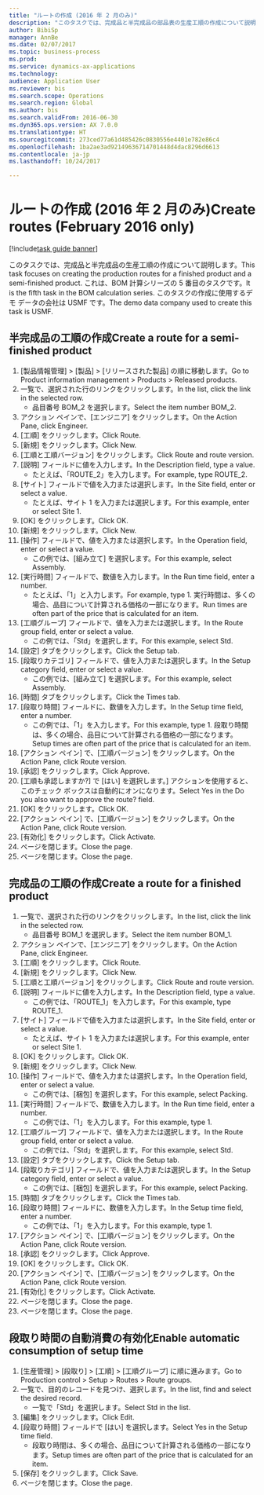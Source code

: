 ```yaml
--- 
title: "ルートの作成 (2016 年 2 月のみ)"
description: "このタスクでは、完成品と半完成品の部品表の生産工順の作成について説明します。"
author: BibiSp
manager: AnnBe
ms.date: 02/07/2017
ms.topic: business-process
ms.prod: 
ms.service: dynamics-ax-applications
ms.technology: 
audience: Application User
ms.reviewer: bis
ms.search.scope: Operations
ms.search.region: Global
ms.author: bis
ms.search.validFrom: 2016-06-30
ms.dyn365.ops.version: AX 7.0.0
ms.translationtype: HT
ms.sourcegitcommit: 273ced77a61d485426c0830556e4401e782e86c4
ms.openlocfilehash: 1ba2ae3ad92149636714701448d4dac8296d6613
ms.contentlocale: ja-jp
ms.lasthandoff: 10/24/2017

---
```

# <a name="create-routes-february-2016-only"></a><span data-ttu-id="60824-103">ルートの作成 (2016 年 2 月のみ)</span><span class="sxs-lookup"><span data-stu-id="60824-103">Create routes (February 2016 only)</span></span>

[!include[task guide banner](../../includes/task-guide-banner.md)]

<span data-ttu-id="60824-104">このタスクでは、完成品と半完成品の生産工順の作成について説明します。</span><span class="sxs-lookup"><span data-stu-id="60824-104">This task focuses on creating the production routes for a finished product and a semi-finished product.</span></span> <span data-ttu-id="60824-105">これは、BOM 計算シリーズの 5 番目のタスクです。</span><span class="sxs-lookup"><span data-stu-id="60824-105">It is the fifth task in the BOM calculation series.</span></span> <span data-ttu-id="60824-106">このタスクの作成に使用するデモ データの会社は USMF です。</span><span class="sxs-lookup"><span data-stu-id="60824-106">The demo data company used to create this task is USMF.</span></span>


## <a name="create-a-route-for-a-semi-finished-product"></a><span data-ttu-id="60824-107">半完成品の工順の作成</span><span class="sxs-lookup"><span data-stu-id="60824-107">Create a route for a semi-finished product</span></span>
1. <span data-ttu-id="60824-108">[製品情報管理] > [製品] > [リリースされた製品] の順に移動します。</span><span class="sxs-lookup"><span data-stu-id="60824-108">Go to Product information management > Products > Released products.</span></span>
2. <span data-ttu-id="60824-109">一覧で、選択された行のリンクをクリックします。</span><span class="sxs-lookup"><span data-stu-id="60824-109">In the list, click the link in the selected row.</span></span>
    * <span data-ttu-id="60824-110">品目番号 BOM_2 を選択します。</span><span class="sxs-lookup"><span data-stu-id="60824-110">Select the item number BOM_2.</span></span>  
3. <span data-ttu-id="60824-111">アクション ペインで、[エンジニア] をクリックします。</span><span class="sxs-lookup"><span data-stu-id="60824-111">On the Action Pane, click Engineer.</span></span>
4. <span data-ttu-id="60824-112">[工順] をクリックします。</span><span class="sxs-lookup"><span data-stu-id="60824-112">Click Route.</span></span>
5. <span data-ttu-id="60824-113">[新規] をクリックします。</span><span class="sxs-lookup"><span data-stu-id="60824-113">Click New.</span></span>
6. <span data-ttu-id="60824-114">[工順と工順バージョン] をクリックします。</span><span class="sxs-lookup"><span data-stu-id="60824-114">Click Route and route version.</span></span>
7. <span data-ttu-id="60824-115">[説明] フィールドに値を入力します。</span><span class="sxs-lookup"><span data-stu-id="60824-115">In the Description field, type a value.</span></span>
    * <span data-ttu-id="60824-116">たとえば、「ROUTE_2」を入力します。</span><span class="sxs-lookup"><span data-stu-id="60824-116">For example, type ROUTE_2.</span></span>  
8. <span data-ttu-id="60824-117">[サイト] フィールドで値を入力または選択します。</span><span class="sxs-lookup"><span data-stu-id="60824-117">In the Site field, enter or select a value.</span></span>
    * <span data-ttu-id="60824-118">たとえば、サイト 1 を入力または選択します。</span><span class="sxs-lookup"><span data-stu-id="60824-118">For this example, enter or select Site 1.</span></span>  
9. <span data-ttu-id="60824-119">[OK] をクリックします。</span><span class="sxs-lookup"><span data-stu-id="60824-119">Click OK.</span></span>
10. <span data-ttu-id="60824-120">[新規] をクリックします。</span><span class="sxs-lookup"><span data-stu-id="60824-120">Click New.</span></span>
11. <span data-ttu-id="60824-121">[操作] フィールドで、値を入力または選択します。</span><span class="sxs-lookup"><span data-stu-id="60824-121">In the Operation field, enter or select a value.</span></span>
    * <span data-ttu-id="60824-122">この例では、[組み立て] を選択します。</span><span class="sxs-lookup"><span data-stu-id="60824-122">For this example, select Assembly.</span></span>  
12. <span data-ttu-id="60824-123">[実行時間] フィールドで、数値を入力します。</span><span class="sxs-lookup"><span data-stu-id="60824-123">In the Run time field, enter a number.</span></span>
    * <span data-ttu-id="60824-124">たとえば、「1」と入力します。</span><span class="sxs-lookup"><span data-stu-id="60824-124">For example, type 1.</span></span> <span data-ttu-id="60824-125">実行時間は、多くの場合、品目について計算される価格の一部になります。</span><span class="sxs-lookup"><span data-stu-id="60824-125">Run times are often part of the price that is calculated for an item.</span></span>  
13. <span data-ttu-id="60824-126">[工順グループ] フィールドで、値を入力または選択します。</span><span class="sxs-lookup"><span data-stu-id="60824-126">In the Route group field, enter or select a value.</span></span>
    * <span data-ttu-id="60824-127">この例では、「Std」を選択します。</span><span class="sxs-lookup"><span data-stu-id="60824-127">For this example, select Std.</span></span>  
14. <span data-ttu-id="60824-128">[設定] タブをクリックします。</span><span class="sxs-lookup"><span data-stu-id="60824-128">Click the Setup tab.</span></span>
15. <span data-ttu-id="60824-129">[段取りカテゴリ] フィールドで、値を入力または選択します。</span><span class="sxs-lookup"><span data-stu-id="60824-129">In the Setup category field, enter or select a value.</span></span>
    * <span data-ttu-id="60824-130">この例では、[組み立て] を選択します。</span><span class="sxs-lookup"><span data-stu-id="60824-130">For this example, select Assembly.</span></span>  
16. <span data-ttu-id="60824-131">[時間] タブをクリックします。</span><span class="sxs-lookup"><span data-stu-id="60824-131">Click the Times tab.</span></span>
17. <span data-ttu-id="60824-132">[段取り時間] フィールドに、数値を入力します。</span><span class="sxs-lookup"><span data-stu-id="60824-132">In the Setup time field, enter a number.</span></span>
    * <span data-ttu-id="60824-133">この例では、「1」を入力します。</span><span class="sxs-lookup"><span data-stu-id="60824-133">For this example, type 1.</span></span> <span data-ttu-id="60824-134">段取り時間は、多くの場合、品目について計算される価格の一部になります。</span><span class="sxs-lookup"><span data-stu-id="60824-134">Setup times are often part of the price that is calculated for an item.</span></span>  
18. <span data-ttu-id="60824-135">[アクション ペイン] で、[工順バージョン] をクリックします。</span><span class="sxs-lookup"><span data-stu-id="60824-135">On the Action Pane, click Route version.</span></span>
19. <span data-ttu-id="60824-136">[承認] をクリックします。</span><span class="sxs-lookup"><span data-stu-id="60824-136">Click Approve.</span></span>
20. <span data-ttu-id="60824-137">[工順も承認しますか?] で [はい] を選択します。] アクションを使用すると、このチェック ボックスは自動的にオンになります。</span><span class="sxs-lookup"><span data-stu-id="60824-137">Select Yes in the Do you also want to approve the route? field.</span></span>
21. <span data-ttu-id="60824-138">[OK] をクリックします。</span><span class="sxs-lookup"><span data-stu-id="60824-138">Click OK.</span></span>
22. <span data-ttu-id="60824-139">[アクション ペイン] で、[工順バージョン] をクリックします。</span><span class="sxs-lookup"><span data-stu-id="60824-139">On the Action Pane, click Route version.</span></span>
23. <span data-ttu-id="60824-140">[有効化] をクリックします。</span><span class="sxs-lookup"><span data-stu-id="60824-140">Click Activate.</span></span>
24. <span data-ttu-id="60824-141">ページを閉じます。</span><span class="sxs-lookup"><span data-stu-id="60824-141">Close the page.</span></span>
25. <span data-ttu-id="60824-142">ページを閉じます。</span><span class="sxs-lookup"><span data-stu-id="60824-142">Close the page.</span></span>

## <a name="create-a-route-for-a-finished-product"></a><span data-ttu-id="60824-143">完成品の工順の作成</span><span class="sxs-lookup"><span data-stu-id="60824-143">Create a route for a finished product</span></span>
1. <span data-ttu-id="60824-144">一覧で、選択された行のリンクをクリックします。</span><span class="sxs-lookup"><span data-stu-id="60824-144">In the list, click the link in the selected row.</span></span>
    * <span data-ttu-id="60824-145">品目番号 BOM_1 を選択します。</span><span class="sxs-lookup"><span data-stu-id="60824-145">Select the item number BOM_1.</span></span>  
2. <span data-ttu-id="60824-146">アクション ペインで、[エンジニア] をクリックします。</span><span class="sxs-lookup"><span data-stu-id="60824-146">On the Action Pane, click Engineer.</span></span>
3. <span data-ttu-id="60824-147">[工順] をクリックします。</span><span class="sxs-lookup"><span data-stu-id="60824-147">Click Route.</span></span>
4. <span data-ttu-id="60824-148">[新規] をクリックします。</span><span class="sxs-lookup"><span data-stu-id="60824-148">Click New.</span></span>
5. <span data-ttu-id="60824-149">[工順と工順バージョン] をクリックします。</span><span class="sxs-lookup"><span data-stu-id="60824-149">Click Route and route version.</span></span>
6. <span data-ttu-id="60824-150">[説明] フィールドに値を入力します。</span><span class="sxs-lookup"><span data-stu-id="60824-150">In the Description field, type a value.</span></span>
    * <span data-ttu-id="60824-151">この例では、「ROUTE_1」を入力します。</span><span class="sxs-lookup"><span data-stu-id="60824-151">For this example, type ROUTE_1.</span></span>  
7. <span data-ttu-id="60824-152">[サイト] フィールドで値を入力または選択します。</span><span class="sxs-lookup"><span data-stu-id="60824-152">In the Site field, enter or select a value.</span></span>
    * <span data-ttu-id="60824-153">たとえば、サイト 1 を入力または選択します。</span><span class="sxs-lookup"><span data-stu-id="60824-153">For this example, enter or select Site 1.</span></span>  
8. <span data-ttu-id="60824-154">[OK] をクリックします。</span><span class="sxs-lookup"><span data-stu-id="60824-154">Click OK.</span></span>
9. <span data-ttu-id="60824-155">[新規] をクリックします。</span><span class="sxs-lookup"><span data-stu-id="60824-155">Click New.</span></span>
10. <span data-ttu-id="60824-156">[操作] フィールドで、値を入力または選択します。</span><span class="sxs-lookup"><span data-stu-id="60824-156">In the Operation field, enter or select a value.</span></span>
    * <span data-ttu-id="60824-157">この例では、[梱包] を選択します。</span><span class="sxs-lookup"><span data-stu-id="60824-157">For this example, select Packing.</span></span>  
11. <span data-ttu-id="60824-158">[実行時間] フィールドで、数値を入力します。</span><span class="sxs-lookup"><span data-stu-id="60824-158">In the Run time field, enter a number.</span></span>
    * <span data-ttu-id="60824-159">この例では、「1」を入力します。</span><span class="sxs-lookup"><span data-stu-id="60824-159">For this example, type 1.</span></span>  
12. <span data-ttu-id="60824-160">[工順グループ] フィールドで、値を入力または選択します。</span><span class="sxs-lookup"><span data-stu-id="60824-160">In the Route group field, enter or select a value.</span></span>
    * <span data-ttu-id="60824-161">この例では、「Std」を選択します。</span><span class="sxs-lookup"><span data-stu-id="60824-161">For this example, select Std.</span></span>  
13. <span data-ttu-id="60824-162">[設定] タブをクリックします。</span><span class="sxs-lookup"><span data-stu-id="60824-162">Click the Setup tab.</span></span>
14. <span data-ttu-id="60824-163">[段取りカテゴリ] フィールドで、値を入力または選択します。</span><span class="sxs-lookup"><span data-stu-id="60824-163">In the Setup category field, enter or select a value.</span></span>
    * <span data-ttu-id="60824-164">この例では、[梱包] を選択します。</span><span class="sxs-lookup"><span data-stu-id="60824-164">For this example, select Packing.</span></span>  
15. <span data-ttu-id="60824-165">[時間] タブをクリックします。</span><span class="sxs-lookup"><span data-stu-id="60824-165">Click the Times tab.</span></span>
16. <span data-ttu-id="60824-166">[段取り時間] フィールドに、数値を入力します。</span><span class="sxs-lookup"><span data-stu-id="60824-166">In the Setup time field, enter a number.</span></span>
    * <span data-ttu-id="60824-167">この例では、「1」を入力します。</span><span class="sxs-lookup"><span data-stu-id="60824-167">For this example, type 1.</span></span>  
17. <span data-ttu-id="60824-168">[アクション ペイン] で、[工順バージョン] をクリックします。</span><span class="sxs-lookup"><span data-stu-id="60824-168">On the Action Pane, click Route version.</span></span>
18. <span data-ttu-id="60824-169">[承認] をクリックします。</span><span class="sxs-lookup"><span data-stu-id="60824-169">Click Approve.</span></span>
19. <span data-ttu-id="60824-170">[OK] をクリックします。</span><span class="sxs-lookup"><span data-stu-id="60824-170">Click OK.</span></span>
20. <span data-ttu-id="60824-171">[アクション ペイン] で、[工順バージョン] をクリックします。</span><span class="sxs-lookup"><span data-stu-id="60824-171">On the Action Pane, click Route version.</span></span>
21. <span data-ttu-id="60824-172">[有効化] をクリックします。</span><span class="sxs-lookup"><span data-stu-id="60824-172">Click Activate.</span></span>
22. <span data-ttu-id="60824-173">ページを閉じます。</span><span class="sxs-lookup"><span data-stu-id="60824-173">Close the page.</span></span>
23. <span data-ttu-id="60824-174">ページを閉じます。</span><span class="sxs-lookup"><span data-stu-id="60824-174">Close the page.</span></span>

## <a name="enable-automatic-consumption-of-setup-time"></a><span data-ttu-id="60824-175">段取り時間の自動消費の有効化</span><span class="sxs-lookup"><span data-stu-id="60824-175">Enable automatic consumption of setup time</span></span>
1. <span data-ttu-id="60824-176">[生産管理] > [段取り] > [工順] > [工順グループ] に順に進みます。</span><span class="sxs-lookup"><span data-stu-id="60824-176">Go to Production control > Setup > Routes > Route groups.</span></span>
2. <span data-ttu-id="60824-177">一覧で、目的のレコードを見つけ、選択します。</span><span class="sxs-lookup"><span data-stu-id="60824-177">In the list, find and select the desired record.</span></span>
    * <span data-ttu-id="60824-178">一覧で「Std」を選択します。</span><span class="sxs-lookup"><span data-stu-id="60824-178">Select Std in the list.</span></span>  
3. <span data-ttu-id="60824-179">[編集] をクリックします。</span><span class="sxs-lookup"><span data-stu-id="60824-179">Click Edit.</span></span>
4. <span data-ttu-id="60824-180">[段取り時間] フィールドで [はい] を選択します。</span><span class="sxs-lookup"><span data-stu-id="60824-180">Select Yes in the Setup time field.</span></span>
    * <span data-ttu-id="60824-181">段取り時間は、多くの場合、品目について計算される価格の一部になります。</span><span class="sxs-lookup"><span data-stu-id="60824-181">Setup times are often part of the price that is calculated for an item.</span></span>  
5. <span data-ttu-id="60824-182">[保存] をクリックします。</span><span class="sxs-lookup"><span data-stu-id="60824-182">Click Save.</span></span>
6. <span data-ttu-id="60824-183">ページを閉じます。</span><span class="sxs-lookup"><span data-stu-id="60824-183">Close the page.</span></span>


